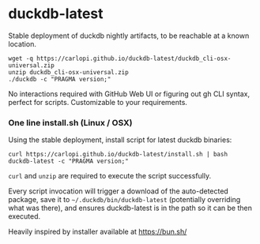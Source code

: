 # duckdb-latest

Stable deployment of duckdb nightly artifacts, to be reachable at a known location.

```
wget -q https://carlopi.github.io/duckdb-latest/duckdb_cli-osx-universal.zip
unzip duckdb_cli-osx-universal.zip
./duckdb -c "PRAGMA version;"
```

No interactions required with GitHub Web UI or figuring out gh CLI syntax, perfect for scripts.
Customizable to your requirements.

### One line install.sh (Linux / OSX)
Using the stable deployment, install script for latest duckdb binaries:
```
curl https://carlopi.github.io/duckdb-latest/install.sh | bash
duckdb-latest -c "PRAGMA version;" 
```
`curl` and `unzip` are required to execute the script successfully.

Every script invocation will trigger a download of the auto-detected package, save it to  `~/.duckdb/bin/duckdb-latest` (potentially overriding what was there), and ensures duckdb-latest is in the path so it can be then executed.

Heavily inspired by installer available at https://bun.sh/
